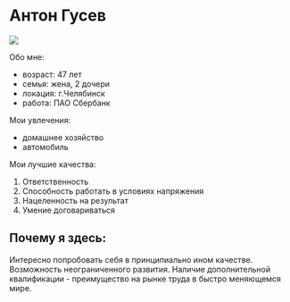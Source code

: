 # Антон Гусев
![](https://photos.google.com/search/_tra_/photo/AF1QipOyZ0zyJuSHh7S_hw23A7B34M6WbWqiN1-XkK1k)

Обо мне:
- возраст: 47 лет
- семья: жена, 2 дочери
- локация: г.Челябинск
- работа: ПАО Сбербанк

Мои увлечения:
- домашнее хозяйство
- автомобиль

Мои лучшие качества:
1. Ответственность
2. Способность работать в условиях напряжения
3. Нацеленность на результат
4. Умение договариваться

## Почему я здесь:
Интересно попробовать себя в принципиально ином качестве. Возможность неограниченного развития. Наличие дополнительной квалификации - преимущество на рынке труда в быстро меняющемся мире.